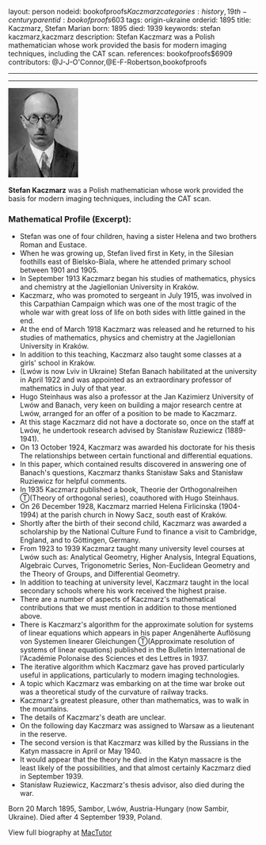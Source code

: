 layout: person
nodeid: bookofproofs$Kaczmarz
categories: history,19th-century
parentid: bookofproofs$603
tags: origin-ukraine
orderid: 1895
title: Kaczmarz, Stefan Marian
born: 1895
died: 1939
keywords: stefan kaczmarz,kaczmarz
description: Stefan Kaczmarz was a Polish mathematician whose work provided the basis for modern imaging techniques, including the CAT scan.
references: bookofproofs$6909
contributors: @J-J-O'Connor,@E-F-Robertson,bookofproofs

---



---

![Kaczmarz.jpg](https://github.com/bookofproofs/bookofproofs.github.io/blob/main/_sources/_assets/images/portraits/Kaczmarz.jpg?raw=true)

**Stefan Kaczmarz** was a Polish mathematician whose work provided the basis for modern imaging techniques, including the CAT scan.

### Mathematical Profile (Excerpt):
* Stefan was one of four children, having a sister Helena and two brothers Roman and Eustace.
* When he was growing up, Stefan lived first in Kety, in the Silesian foothills east of Bielsko-Biala, where he attended primary school between 1901 and 1905.
* In September 1913 Kaczmarz began his studies of mathematics, physics and chemistry at the Jagiellonian University in Kraków.
* Kaczmarz, who was promoted to sergeant in July 1915, was involved in this Carpathian Campaign which was one of the most tragic of the whole war with great loss of life on both sides with little gained in the end.
* At the end of March 1918 Kaczmarz was released and he returned to his studies of mathematics, physics and chemistry at the Jagiellonian University in Kraków.
* In addition to this teaching, Kaczmarz also taught some classes at a girls' school in Kraków.
* (Lwów is now Lviv in Ukraine) Stefan Banach habilitated at the university in April 1922 and was appointed as an extraordinary professor of mathematics in July of that year.
* Hugo Steinhaus was also a professor at the Jan Kazimierz University of Lwów and Banach, very keen on building a major research centre at Lwów, arranged for an offer of a position to be made to Kaczmarz.
* At this stage Kaczmarz did not have a doctorate so, once on the staff at Lwów, he undertook research advised by Stanisław Ruziewicz (1889-1941).
* On 13 October 1924, Kaczmarz was awarded his doctorate for his thesis The relationships between certain functional and differential equations.
* In this paper, which contained results discovered in answering one of Banach's questions, Kaczmarz thanks Stanisław Saks and Stanisław Ruziewicz for helpful comments.
* In 1935 Kaczmarz published a book, Theorie der Orthogonalreihen Ⓣ(Theory of orthogonal series), coauthored with Hugo Steinhaus.
* On 26 December 1928, Kaczmarz married Helena Firlicinska (1904-1994) at the parish church in Nowy Sacz, south east of Kraków.
* Shortly after the birth of their second child, Kaczmarz was awarded a scholarship by the National Culture Fund to finance a visit to Cambridge, England, and to Göttingen, Germany.
* From 1923 to 1939 Kaczmarz taught many university level courses at Lwów such as: Analytical Geometry, Higher Analysis, Integral Equations, Algebraic Curves, Trigonometric Series, Non-Euclidean Geometry and the Theory of Groups, and Differential Geometry.
* In addition to teaching at university level, Kaczmarz taught in the local secondary schools where his work received the highest praise.
* There are a number of aspects of Kaczmarz's mathematical contributions that we must mention in addition to those mentioned above.
* There is Kaczmarz's algorithm for the approximate solution for systems of linear equations which appears in his paper Angenäherte Auflösung von Systemen linearer Gleichungen Ⓣ(Approximate resolution of systems of linear equations) published in the Bulletin International de l'Académie Polonaise des Sciences et des Lettres in 1937.
* The iterative algorithm which Kaczmarz gave has proved particularly useful in applications, particularly to modern imaging technologies.
* A topic which Kaczmarz was embarking on at the time war broke out was a theoretical study of the curvature of railway tracks.
* Kaczmarz's greatest pleasure, other than mathematics, was to walk in the mountains.
* The details of Kaczmarz's death are unclear.
* On the following day Kaczmarz was assigned to Warsaw as a lieutenant in the reserve.
* The second version is that Kaczmarz was killed by the Russians in the Katyn massacre in April or May 1940.
* It would appear that the theory he died in the Katyn massacre is the least likely of the possibilities, and that almost certainly Kaczmarz died in September 1939.
* Stanisław Ruziewicz, Kaczmarz's thesis advisor, also died during the war.

Born 20 March 1895, Sambor, Lwów, Austria-Hungary (now Sambir, Ukraine). Died after 4 September 1939, Poland.

View full biography at [MacTutor](https://mathshistory.st-andrews.ac.uk/Biographies/Kaczmarz/)
